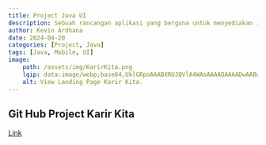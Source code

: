 ```yaml
---
title: Project Java UI
description: Sebuah rancangan aplikasi yang berguna untuk menyediakan informasi mengenai berbagai bidang karir dan menyediakan media belajar yang efektif untuk menunjang karir
author: Kevin Ardhana
date: 2024-04-20 
categories: [Project, Java]
tags: [Java, Mobile, UI]
image:
    path: /assets/img/KarirKita.png
    lqip: data:image/webp;base64,UklGRpoAAABXRUJQVlA4WAoAAAAQAAAADwAABwAAQUxQSDIAAAARL0AmbZurmr57yyIiqE8oiG0bejIYEQTgqiDA9vqnsUSI6H+oAERp2HZ65qP/VIAWAFZQOCBCAAAA8AEAnQEqEAAIAAVAfCWkAALp8sF8rgRgAP7o9FDvMCkMde9PK7euH5M1m6VWoDXf2FkP3BqV0ZYbO6NA/VFIAAAA
    alt: View Landing Page Karir Kita.
---
```


## Git Hub Project Karir Kita

[Link](https://github.com/Kevinardhana096/KarirKita-Projects.git)
